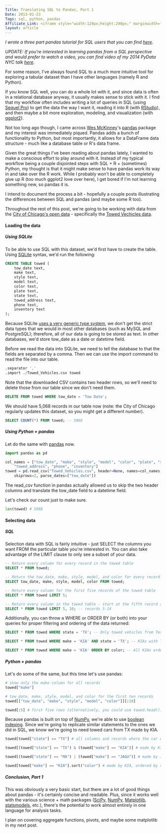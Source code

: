 ```yaml
---
Title: Translating SQL to Pandas, Part 1
Date: 2013-01-23
Tags: sql, python, pandas
Affiliate_Link: <iframe style="width:120px;height:240px;" marginwidth="0" marginheight="0" scrolling="no" frameborder="0" src="//ws-na.amazon-adsystem.com/widgets/q?ServiceVersion=20070822&OneJS=1&Operation=GetAdHtml&MarketPlace=US&source=ac&ref=tf_til&ad_type=product_link&tracking_id=gregrecom-20&marketplace=amazon&region=US&placement=1449319793&asins=1449319793&linkId=FKL6YFFR7RIEILGT&show_border=true&link_opens_in_new_window=true"></iframe>
layout: article
---
```


_I wrote a three part pandas tutorial for SQL users that you can find [here](http://www.gregreda.com/2013/10/26/intro-to-pandas-data-structures/)_.

_UPDATE: If you're interested in learning pandas from a SQL perspective and would prefer to watch a video, you can find video of my 2014 PyData NYC talk [here](http://reda.io/sql2pandas)._

For some reason, I've always found SQL to a much more intuitive tool for exploring a tabular dataset than I have other languages (namely R and Python).

If you know SQL well, you can do a whole lot with it, and since data is often in a relational database anyway, it usually makes sense to stick with it.  I find that my workflow often includes writing a lot of queries in SQL (using [Sequel Pro](http://www.sequelpro.com/)) to get the data the way I want it, reading it into R (with [RStudio](http://www.rstudio.com/)), and then maybe a bit more exploration, modeling, and visualization (with [ggplot2](http://ggplot2.org/)).

Not too long ago though, I came across [Wes McKinney](http://blog.wesmckinney.com/)'s [pandas](http://pandas.pydata.org) package and my interest was immediately piqued.  Pandas adds a bunch of functionality to Python, but most importantly, it allows for a DataFrame data structure - much like a database table or R's data frame.

Given the great things I've been reading about pandas lately, I wanted to make a conscious effort to play around with it.  Instead of my typical workflow being a couple disjointed steps with SQL + R + (sometimes) Python, my thought is that it might make sense to have pandas work its way in and take over the R work.  While I probably won't be able to completely give up R (too much ggplot2 love over here), I get bored if I'm not learning something new, so pandas it is.

I intend to document the process a bit - hopefully a couple posts illustrating the differences between SQL and pandas (and maybe some R too).

Throughout the rest of this post, we're going to be working with data from the [City of Chicago's open data](https://data.cityofchicago.org) - specifically the [Towed Vechicles data](https://data.cityofchicago.org/Transportation/Towed-Vehicles/ygr5-vcbg).

#### Loading the data
##### Using SQLite
To be able to use SQL with this dataset, we'd first have to create the table.  Using [SQLite](http://www.sqlite.org/) syntax, we'd run the following:

```sql
CREATE TABLE towed (
    tow_date text,
    make text,
    style text,
    model text,
    color text,
    plate text,
    state text,
    towed_address text,
    phone text,
    inventory text
);
```
Because SQLite [uses a very generic type system](http://www.sqlite.org/datatype3.html), we don't get the strict data types that we would in most other databases (such as MySQL and PostgreSQL); therefore, all of our data is going to be stored as text.  In other databases, we'd store tow_date as a date or datetime field.

Before we read the data into SQLite, we need to tell the database to that the fields are separated by a comma.  Then we can use the import command to read the file into our table.
```sql
.separator ','
.import ./Towed_Vehicles.csv towed
```
Note that the downloaded CSV contains two header rows, so we'll need to delete those from our table since we don't need them.
```sql
DELETE FROM towed WHERE tow_date = 'Tow Date';
```
We should have 5,068 records in our table now (note: the City of Chicago regularly updates this dataset, so you might get a different number).
```sql
SELECT COUNT(*) FROM towed; -- 5068
```

##### Using Python + pandas
Let do the same with [pandas](http://pandas.pydata.org) now.
```python
import pandas as pd

col_names = ["tow_date", "make", "style", "model", "color", "plate", "state",
    "towed_address", "phone", "inventory"]
towed = pd.read_csv("Towed_Vehicles.csv", header=None, names=col_names,
    skiprows=2, parse_dates=["tow_date"])
```
The read_csv function in pandas actually allowed us to skip the two header columns and translate the tow_date field to a datetime field.

Let's check our count just to make sure.
```python
len(towed) # 5068
```

#### Selecting data
##### SQL
Selection data with SQL is fairly intuitive - just SELECT the columns you want FROM the particular table you're interested in.  You can also take advantage of the LIMIT clause to only see a subset of your data.
```sql
-- Return every column for every record in the towed table
SELECT * FROM towed;

-- Return the tow_date, make, style, model, and color for every record in the towed table
SELECT tow_date, make, style, model, color FROM towed;

-- Return every column for the first five records of the towed table
SELECT * FROM towed LIMIT 5;

-- Return every column in the towed table - start at the fifth record and show the next ten
SELECT * FROM towed LIMIT 5, 10; -- records 5-14
```

Additionally, you can throw a WHERE or ORDER BY (or both) into your queries for proper filtering and ordering of the data returned:
```sql
SELECT * FROM towed WHERE state = 'TX'; -- Only towed vehicles from Texas

SELECT * FROM towed WHERE make = 'KIA' AND state = 'TX'; -- KIAs with Texas plates

SELECT * FROM towed WHERE make = 'KIA' ORDER BY color; -- All KIAs ordered by color (A to Z)
```

##### Python + pandas
Let's do some of the same, but this time let's use pandas:
```python
# show only the make column for all records
towed["make"]

# tow_date, make, style, model, and color for the first ten records
towed[["tow_date", "make", "style", "model", "color"]][:10]

towed[:5] # first five rows (alternatively, you could use towed.head())
```

Because pandas is built on top of [NumPy](http://www.numpy.org/), we're able to use [boolean indexing](http://pandas.pydata.org/pandas-docs/dev/indexing.html#boolean-indexing).  Since we're going to replicate similar statements to the ones we did in SQL, we know we're going to need towed cars from TX made by KIA.
```python
towed[towed["state"] == "TX"] # all columns and records where the car was from TX

towed[(towed["state"] == "TX") & (towed["make"] == "KIA")] # made by KIA AND from TX

towed[(towed["state"] == "MA") | (towed["make"] == "JAGU")] # made by Jaguar OR from MA

towed[towed["make"] == "KIA"].sort("color") # made by KIA, ordered by color (A to Z)
```

##### Conclusion, Part 1
This was obviously a very basic start, but there are a lot of good things about pandas - it's certainly concise and readable.  Plus, since it works well with the various science + math packages ([SciPy](http://www.scipy.org), [NumPy](http://www.numpy.org/), [Matplotlib](http://matplotlib.org/), [statsmodels](http://statsmodels.sourceforge.net/), etc.), there's the potential to work almost entirely in one language for analysis tasks.

I plan on covering aggregate functions, pivots, and maybe some matplotlib in my next post.